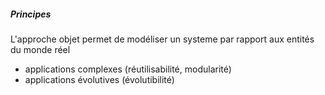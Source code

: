 ##### Principes

L'approche objet permet de modéliser un systeme par rapport aux entités du monde réel

* applications complexes (réutilisabilité, modularité)
* applications évolutives (évolutibilité)



